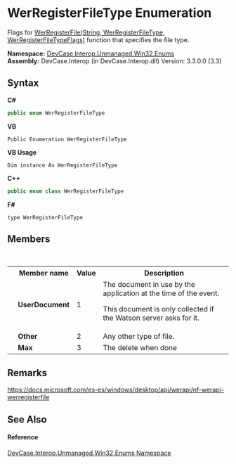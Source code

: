 # WerRegisterFileType Enumeration
 

Flags for <a href="M_DevCase_Interop_Unmanaged_Win32_NativeMethods_WerRegisterFile">WerRegisterFile(String, WerRegisterFileType, WerRegisterFileTypeFlags)</a> function that specifies the file type.

**Namespace:**&nbsp;<a href="N_DevCase_Interop_Unmanaged_Win32_Enums">DevCase.Interop.Unmanaged.Win32.Enums</a><br />**Assembly:**&nbsp;DevCase.Interop (in DevCase.Interop.dll) Version: 3.3.0.0 (3.3)

## Syntax

**C#**<br />
``` C#
public enum WerRegisterFileType
```

**VB**<br />
``` VB
Public Enumeration WerRegisterFileType
```

**VB Usage**<br />
``` VB Usage
Dim instance As WerRegisterFileType
```

**C++**<br />
``` C++
public enum class WerRegisterFileType
```

**F#**<br />
``` F#
type WerRegisterFileType
```


## Members
&nbsp;<table><tr><th></th><th>Member name</th><th>Value</th><th>Description</th></tr><tr><td /><td target="F:DevCase.Interop.Unmanaged.Win32.Enums.WerRegisterFileType.UserDocument">**UserDocument**</td><td>1</td><td>The document in use by the application at the time of the event. 

 This document is only collected if the Watson server asks for it.</td></tr><tr><td /><td target="F:DevCase.Interop.Unmanaged.Win32.Enums.WerRegisterFileType.Other">**Other**</td><td>2</td><td>Any other type of file.</td></tr><tr><td /><td target="F:DevCase.Interop.Unmanaged.Win32.Enums.WerRegisterFileType.Max">**Max**</td><td>3</td><td>The delete when done</td></tr></table>

## Remarks
<a href="https://docs.microsoft.com/es-es/windows/desktop/api/werapi/nf-werapi-werregisterfile" target="_blank">https://docs.microsoft.com/es-es/windows/desktop/api/werapi/nf-werapi-werregisterfile</a>

## See Also


#### Reference
<a href="N_DevCase_Interop_Unmanaged_Win32_Enums">DevCase.Interop.Unmanaged.Win32.Enums Namespace</a><br />